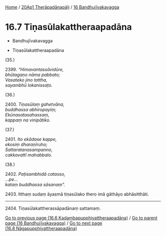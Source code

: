 
[Home](/) / [20Ap1 Therāpadānapāḷi](../../20Ap1.md) / [16 Bandhujīvakavagga](../16.md)

# 16.7 Tiṇasūlakattheraapadāna

* Bandhujīvakavagga

* Tiṇasūlakattheraapadāna

(35.)

2399\. _“Himavantassāvidūre,_  
_bhūtagaṇo nāma pabbato;_  
_Vasateko jino tattha,_  
_sayambhū lokanissaṭo._  


(36.)

2400\. _Tiṇasūlaṃ gahetvāna,_  
_buddhassa abhiropayiṃ;_  
_Ekūnasatasahassaṃ,_  
_kappaṃ na vinipātiko._  


(37.)

2401\. _Ito ekādase kappe,_  
_ekosiṃ dharaṇīruho;_  
_Sattaratanasampanno,_  
_cakkavattī mahabbalo._  


(38.)

2402\. _Paṭisambhidā catasso,_  
_…pe…_  
_kataṃ buddhassa sāsanaṃ”._  


2403\. Itthaṃ sudaṃ āyasmā tiṇasūlako thero imā gāthāyo abhāsitthāti.

---

2404\. Tiṇasūlakattherassāpadānaṃ sattamaṃ.



[Go to previous page (16.6 Kadambapupphiyattheraapadāna)](16.6.md) / [Go to parent page (16 Bandhujīvakavagga)](../16.md) / [Go to next page (16.8 Nāgapupphiyattheraapadāna)](16.8.md)



